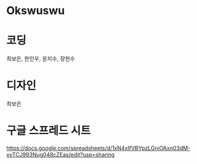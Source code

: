 # Okswuswu

# 코딩
최보은, 한인우, 윤지수, 장현수

# 디자인
최보은

# 구글 스프레드 시트
https://docs.google.com/spreadsheets/d/1xN4xIfVBYpzLGniOAxn03dM-xvTCJ993Nug048cZEas/edit?usp=sharing
